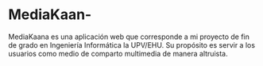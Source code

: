 # MediaKaan-
MediaKaana es una aplicación web que corresponde a mi proyecto de fin de grado en Ingeniería Informática la UPV/EHU. Su propósito es servir a los usuarios como medio de comparto multimedia de manera altruista.

